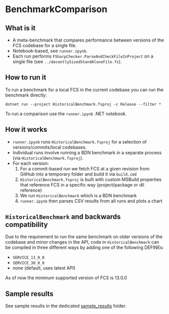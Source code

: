 ﻿# BenchmarkComparison

## What is it

- A meta-benchmark that compares performance between versions of the FCS codebase for a single file.
- Notebook-based, see `runner.ipynb`.
- Each run performs `FSharpChecker.ParseAndCheckFileInProject` on a single file (see `../decentlySizedStandAloneFile.fs`).

## How to run it

To run a benchmark for a local FCS in the current codebase you can run the benchmark directly:

```dotnet run --project HistoricalBenchmark.fsproj -c Release --filter *```

To run a comparison use the `runner.ipynb` .NET notebook.

## How it works

- `runner.ipynb` runs `HistoricalBenchmark.fsproj` for a selection of versions/commits/local codebases.
- Individual runs involve running a BDN benchmark in a separate process (via `HistoricalBenchmark.fsproj`).
- For each version:
  1. For a commit-based run we fetch FCS at a given revision from GitHub into a temporary folder and build it via `build.cmd`
  2. `HistoricalBenchmark.fsproj` is built with custom MSBuild properties that reference FCS in a specific way (project/package or dll reference)
  3. We run `HistoricalBenchmark` which is a BDN benchmark
  4. `runner.ipynb` then parses CSV results from all runs and plots a chart

## `HistoricalBenchmark` and backwards compatibility

Due to the requirement to run the same benchmark on older versions of the codebase and minor changes in the API, code in `HistoricalBenchmark` can be compiled in three different ways by adding one of the following DEFINEs:
- `SERVICE_13_0_0`
- `SERVICE_30_0_0`
- _none_ (default, uses latest API)

As of now the minimum supported version of FCS is 13.0.0

## Sample results

See sample results in the dedicated [sample_results](./sample_results/) folder.